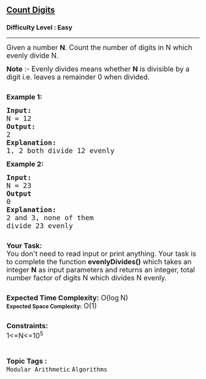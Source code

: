 <h2><a href="https://www.geeksforgeeks.org/problems/count-digits5716/1?page=11&sortBy=submissions">Count Digits</a></h2><h3>Difficulty Level : Easy</h3><hr><div class="problems_problem_content__Xm_eO"><p><span style="font-size: 18px;">Given a number <strong>N</strong>. Count the number of digits in N which evenly divide N.</span></p>
<p><span style="font-size: 18px;"><strong>Note</strong> :- Evenly divides means whether <strong>N</strong> is divisible by a digit i.e. leaves a remainder 0 when divided.</span><br>&nbsp;</p>
<p><strong><span style="font-size: 18px;">Example 1:</span></strong></p>
<pre><strong><span style="font-size: 18px;">Input:
</span></strong><span style="font-size: 18px;">N = 12</span><strong><span style="font-size: 18px;">
Output:
</span></strong><span style="font-size: 18px;">2</span><strong><span style="font-size: 18px;">
Explanation:</span></strong><span style="font-size: 18px;">
1, 2 both divide 12 evenly</span></pre>
<p><span style="font-size: 18px;"><strong>Example 2:</strong></span></p>
<pre><span style="font-size: 18px;"><strong>Input:
</strong>N = 23<strong>
Output
</strong>0<strong>
Explanation:
</strong>2 and 3, none of them
divide 23 evenly
</span></pre>
<p><br><strong><span style="font-size: 18px;">Your Task:</span></strong><br><span style="font-size: 18px;">You don't need to read input or print anything. Your task is to complete the function <strong>evenlyDivides()</strong>&nbsp;which takes&nbsp;an integer&nbsp;<strong>N</strong>&nbsp;as input parameters&nbsp;and returns an integer, total number factor of digits N which divides N evenly.</span></p>
<p><br><span style="font-size: 18px;"><strong>Expected Time Complexity:</strong> O(log</span><span style="font-size: 15px;"> </span><span style="font-size: 18px;">N)</span><br><strong>Expected Space Complexity:</strong><span style="font-size: 18px;"> O(1)</span><br>&nbsp;</p>
<p><span style="font-size: 18px;"><strong>Constraints:</strong><br>1&lt;=N&lt;=10<sup>5</sup></span></p></div><br><p><span style=font-size:18px><strong>Topic Tags : </strong><br><code>Modular Arithmetic</code>&nbsp;<code>Algorithms</code>&nbsp;
